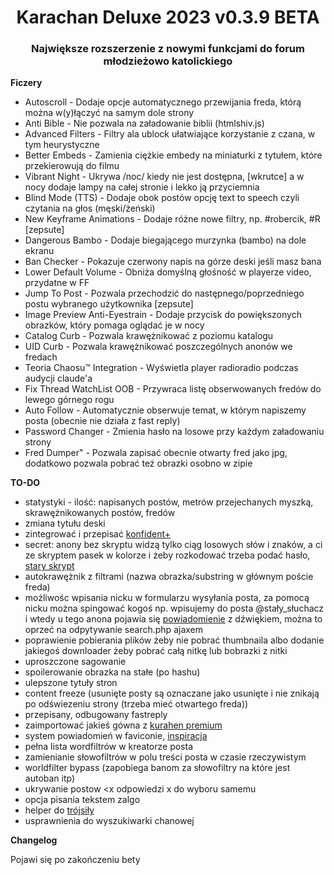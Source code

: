 <h1 align="center">Karachan Deluxe 2023 v0.3.9 BETA</h1>

<h3 align="center">Największe rozszerzenie z nowymi funkcjami do forum młodzieżowo katolickiego</h3>

**Ficzery**
* Autoscroll - Dodaje opcje automatycznego przewijania freda, którą można w(y)łączyć na samym dole strony
* Anti Bible - Nie pozwala na załadowanie biblii (htmlshiv.js)
* Advanced Filters - Filtry ala ublock ułatwiające korzystanie z czana, w tym heurystyczne
* Better Embeds - Zamienia ciężkie embedy na miniaturki z tytułem, które przekierowują do filmu
* Vibrant Night - Ukrywa /noc/ kiedy nie jest dostępna, [wkrutce] a w nocy dodaje lampy na całej stronie i lekko ją przyciemnia
* Blind Mode (TTS) - Dodaje obok postów opcję text to speech czyli czytania na głos (męski/żeński)
* New Keyframe Animations - Dodaje różne nowe filtry, np. #robercik, #R [zepsute]
* Dangerous Bambo - Dodaje biegającego murzynka (bambo) na dole ekranu
* Ban Checker - Pokazuje czerwony napis na górze deski jeśli masz bana
* Lower Default Volume - Obniża domyślną głośność w playerze video, przydatne w FF
* Jump To Post - Pozwala przechodzić do następnego/poprzedniego postu wybranego użytkownika [zepsute]
* Image Preview Anti-Eyestrain - Dodaje przycisk do powiększonych obrazków, który pomaga oglądać je w nocy
* Catalog Curb - Pozwala krawężnikować z poziomu katalogu
* UID Curb - Pozwala krawężnikować poszczególnych anonów we fredach
* Teoria Chaosu™ Integration - Wyświetla player radioradio podczas audycji claude'a
* Fix Thread WatchList OOB - Przywraca listę obserwowanych fredów do lewego górnego rogu
* Auto Follow - Automatycznie obserwuje temat, w którym napiszemy posta (obecnie nie działa z fast reply)
* Password Changer - Zmienia hasło na losowe przy każdym załadowaniu strony
* Fred Dumper" - Pozwala zapisać obecnie otwarty fred jako jpg, dodatkowo pozwala pobrać też obrazki osobno w zipie

**TO-DO**
* statystyki - ilość: napisanych postów, metrów przejechanych myszką, skrawężnikowanych postów, fredów
* zmiana tytułu deski
* zintegrować i przepisać [konfident+](https://greasyfork.org/en/scripts/370095-konfident/code)
* secret: anony bez skryptu widzą tylko ciąg losowych słów i znaków, a ci ze skryptem pasek w kolorze i żeby rozkodować trzeba podać hasło, [stary skrypt](https://pastebin.com/Qv1pd284)
* autokrawężnik z filtrami (nazwa obrazka/substring w głównym poście freda)
* możliwośc wpisania nicku w formularzu wysyłania posta, za pomocą nicku można spingować kogoś np. wpisujemy do posta @stały_słuchacz i wtedy u tego anona pojawia się [powiadomienie](https://developer.mozilla.org/en-US/docs/Web/API/Notifications_API/Using_the_Notifications_API) z dźwiękiem, można to oprzeć na odpytywanie search.php ajaxem
* poprawienie pobierania plików żeby nie pobrać thumbnaila albo dodanie jakiegoś downloader żeby pobrać całą nitkę lub bobrazki z nitki
* uproszczone sagowanie
* spoilerowanie obrazka na stałe (po hashu)
* ulepszone tytuły stron
* content freeze (usunięte posty są oznaczane jako usunięte i nie znikają po odświezeniu strony (trzeba mieć otwartego freda))
* przepisany, odbugowany fastreply
* zaimportować jakieś gówna z [kurahen premium](https://github.com/Kurahen-Premium/Kurahen-Premium)
* system powiadomień w faviconie, [inspiracja](https://pastebin.com/NazxdcsU)
* pełna lista wordfiltrów w kreatorze posta
* zamienianie słowofiltrów w polu treści posta w czasie rzeczywistym
* worldfilter bypass (zapobiega banom za słowofiltry na które jest autoban itp)
* ukrywanie postow <x odpowiedzi x do wyboru samemu
* opcja pisania tekstem zalgo
* helper do [trójsiły](https://software.hixie.ch/utilities/cgi/unicode-decoder/character-identifier?characters=%C2%A0%C2%A0%E2%96%B2+)
* usprawnienia do wyszukiwarki chanowej

**Changelog**

Pojawi się po zakończeniu bety
